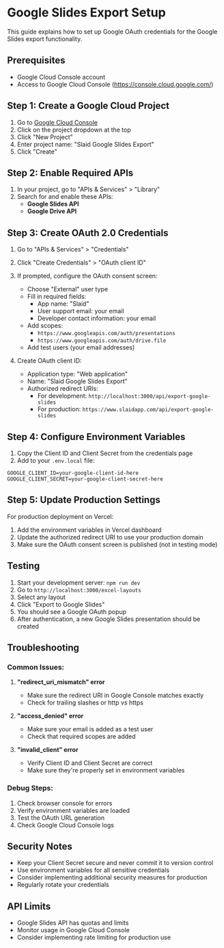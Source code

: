 # Google Slides Export Setup

This guide explains how to set up Google OAuth credentials for the Google Slides export functionality.

## Prerequisites

- Google Cloud Console account
- Access to Google Cloud Console (https://console.cloud.google.com/)

## Step 1: Create a Google Cloud Project

1. Go to [Google Cloud Console](https://console.cloud.google.com/)
2. Click on the project dropdown at the top
3. Click "New Project"
4. Enter project name: "Slaid Google Slides Export"
5. Click "Create"

## Step 2: Enable Required APIs

1. In your project, go to "APIs & Services" > "Library"
2. Search for and enable these APIs:
   - **Google Slides API**
   - **Google Drive API**

## Step 3: Create OAuth 2.0 Credentials

1. Go to "APIs & Services" > "Credentials"
2. Click "Create Credentials" > "OAuth client ID"
3. If prompted, configure the OAuth consent screen:
   - Choose "External" user type
   - Fill in required fields:
     - App name: "Slaid"
     - User support email: your email
     - Developer contact information: your email
   - Add scopes:
     - `https://www.googleapis.com/auth/presentations`
     - `https://www.googleapis.com/auth/drive.file`
   - Add test users (your email addresses)

4. Create OAuth client ID:
   - Application type: "Web application"
   - Name: "Slaid Google Slides Export"
   - Authorized redirect URIs:
     - For development: `http://localhost:3000/api/export-google-slides`
     - For production: `https://www.slaidapp.com/api/export-google-slides`

## Step 4: Configure Environment Variables

1. Copy the Client ID and Client Secret from the credentials page
2. Add to your `.env.local` file:

```env
GOOGLE_CLIENT_ID=your-google-client-id-here
GOOGLE_CLIENT_SECRET=your-google-client-secret-here
```

## Step 5: Update Production Settings

For production deployment on Vercel:

1. Add the environment variables in Vercel dashboard
2. Update the authorized redirect URI to use your production domain
3. Make sure the OAuth consent screen is published (not in testing mode)

## Testing

1. Start your development server: `npm run dev`
2. Go to `http://localhost:3000/excel-layouts`
3. Select any layout
4. Click "Export to Google Slides"
5. You should see a Google OAuth popup
6. After authentication, a new Google Slides presentation should be created

## Troubleshooting

### Common Issues:

1. **"redirect_uri_mismatch" error**
   - Make sure the redirect URI in Google Console matches exactly
   - Check for trailing slashes or http vs https

2. **"access_denied" error**
   - Make sure your email is added as a test user
   - Check that required scopes are added

3. **"invalid_client" error**
   - Verify Client ID and Client Secret are correct
   - Make sure they're properly set in environment variables

### Debug Steps:

1. Check browser console for errors
2. Verify environment variables are loaded
3. Test the OAuth URL generation
4. Check Google Cloud Console logs

## Security Notes

- Keep your Client Secret secure and never commit it to version control
- Use environment variables for all sensitive credentials
- Consider implementing additional security measures for production
- Regularly rotate your credentials

## API Limits

- Google Slides API has quotas and limits
- Monitor usage in Google Cloud Console
- Consider implementing rate limiting for production use
